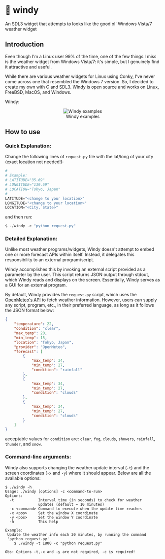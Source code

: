 # 🍃 windy
An SDL3 widget that attempts to looks like the good ol' Windows Vista/7 weather
widget

## Introduction
Even though I'm a Linux user 99% of the time, one of the few things I miss is
the weather widget from Windows Vista/7: it's simple, but I genuinely find it
attractive and useful.

While there are various weather widgets for Linux using Conky, I've never come
across one that resembled the Windows 7 version. So, I decided to create my own
with C and SDL3. Windy is open source and works on Linux, FreeBSD, MacOS, and
Windows.

Windy:
<p align="center">
<img align="center" src="https://github.com/Theldus/windy/assets/8294550/8b63edf6-2c21-4053-b8f0-ecd99e52332d" alt="Windy examples">
<br>
Windy examples
</p>
</a>

## How to use
### Quick Explanation:

Change the following lines of `request.py` file with the lat/long of your city
(exact location not needed!):
```python
#
# Example:
# LATITUDE="35.69"
# LONGITUDE="139.69"
# LOCATION="Tokyo, Japan"
#
LATITUDE="<change to your location>"
LONGITUDE="<change to your location>"
LOCATION="<City, State>"
```

and then run:
```c
$ ./windy -c "python request.py"
```

### Detailed Explanation:

Unlike most weather programs/widgets, Windy doesn't attempt to embed one or more
forecast APIs within itself. Instead, it delegates this responsibility to an
external program/script.

Windy accomplishes this by invoking an external script provided as a parameter by
the user. This script returns JSON output through stdout, which Windy reads and
displays on the screen. Essentially, Windy serves as a GUI for an external
program.

By default, Windy provides the `request.py` script, which uses the
[OpenMeteo's API](https://open-meteo.com/en/docs) to fetch weather information.
However, users can supply any script, program, etc., in their preferred language,
as long as it follows the JSON format below:
```json
{
    "temperature": 22,
    "condition": "clear",
    "max_temp": 20,
    "min_temp": 15,
    "location": "Tokyo, Japan",
    "provider": "OpenMeteo",
    "forecast": [
        {
            "max_temp": 34,
            "min_temp": 27,
            "condition": "rainfall"
        },
        {
            "max_temp": 34,
            "min_temp": 27,
            "condition": "clouds"
        },
        {
            "max_temp": 34,
            "min_temp": 27,
            "condition": "clouds"
        }
    ]
}

```
acceptable values for `condition` are: `clear`, `fog`, `clouds`, `showers`, `rainfall`, `thunder`, and `snow`.

### Command-line arguments:

Windy also supports changing the weather update interval (`-t`) and the screen
coordinates (`-x` and `-y`) where it should appear. Below are all the available
options:
```text
$ ./windy -h
Usage: ./windy [options] -c <command-to-run>
Options:
  -t           Interval time (in seconds) to check for weather
               updates (default = 10 minutes)
  -c <command> Command to execute when the update time reaches
  -x <pos>     Set the window X coordinate
  -y <pos>     Set the window Y coordinate
  -h           This help

Example:
 Update the weather info each 30 minutes, by running the command
 'python request.py'
    $ ./windy -t 1800 -c "python request.py"

Obs: Options -t,-x and -y are not required, -c is required!
```
